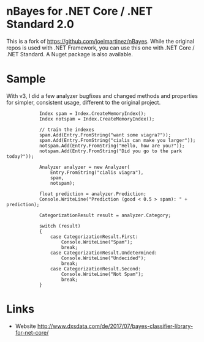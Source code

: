 # nBayes for .NET Core / .NET Standard 2.0
This is a fork of https://github.com/joelmartinez/nBayes.
While the original repos is used with .NET Framework, you can use this one with .NET Core / .NET Standard.
A Nuget package is also available.


# Sample
With v3, I did a few analyzer bugfixes and changed methods and properties for simpler, consistent usage, different to the original project.



```CSharp
            Index spam = Index.CreateMemoryIndex();
            Index notspam = Index.CreateMemoryIndex();

            // train the indexes
            spam.Add(Entry.FromString("want some viagra?"));
            spam.Add(Entry.FromString("cialis can make you larger"));
            notspam.Add(Entry.FromString("Hello, how are you?"));
            notspam.Add(Entry.FromString("Did you go to the park today?"));

            Analyzer analyzer = new Analyzer(
                Entry.FromString("cialis viagra"),
                spam,
                notspam);

            float prediction = analyzer.Prediction;
            Console.WriteLine("Prediction (good < 0.5 > spam): " + prediction);

            CategorizationResult result = analyzer.Category;

            switch (result)
            {
                case CategorizationResult.First:
                    Console.WriteLine("Spam");
                    break;
                case CategorizationResult.Undetermined:
                    Console.WriteLine("Undecided");
                    break;
                case CategorizationResult.Second:
                    Console.WriteLine("Not Spam");
                    break;
            }
```

# Links
- Website http://www.dxsdata.com/de/2017/07/bayes-classifier-library-for-net-core/